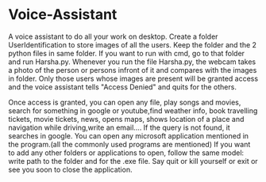 # Voice-Assistant
A voice assistant to do all your work on desktop.
Create a folder UserIdentification to store images of all the users. Keep the folder and the 2 python files in same folder.
If you want to run with cmd, go to that folder and run Harsha.py.
Whenever you run the file Harsha.py, the webcam takes a photo of the person or persons infront of it and compares with the images in folder.
Only those users whose images are present will be granted access and the voice assistant tells "Access Denied" and quits for the others.

Once access is granted, you can open any file, play songs and movies, search for something in google or youtube,find weather info, book travelling tickets, movie tickets, news, opens maps, shows location of a place and navigation while driving,write an email....
If the query is not found, it searches in google.
You can open any microsoft application mentioned in the program.(all the commonly used programs are mentioned)
If you want to add any other folders or applications to open, follow the same model: write path to the folder and for the .exe file.
Say quit or kill yourself or exit or see you soon to close the application.
